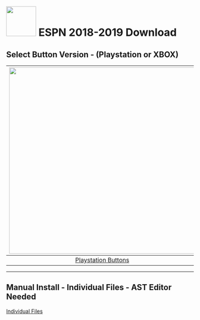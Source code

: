# <img width="80" src="https://github.com/dylanhale/ScorebugMods/blob/main/assets/images/ESPN.png"> ESPN 2018-2019 Download


## Select Button Version - (Playstation or XBOX)
| <img width="500" src="https://github.com/dylanhale/ScorebugMods/blob/main/assets/images/PlaystationC.png">  | <img width="500" src="https://github.com/dylanhale/ScorebugMods/blob/main/assets/images/XboxC.png">
|:---:|:---:|
| [Playstation Buttons](https://www.mediafire.com/file/xl25flx28i6nr10/ESPN1819-PSButtons.rar/file) | [XBOX Buttons](https://www.mediafire.com/file/dy9lszvgs84z5tb/ESPN1819-XboxButtons.rar/file) |

---------
## Manual Install - Individual Files - AST Editor Needed
[Individual Files](https://www.mediafire.com/file/h82dz6ya4li9013/ESPN1819-Individual.rar/file)